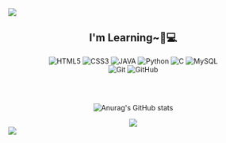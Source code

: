 
<img src="https://capsule-render.vercel.app/api?type=waving&color=A3DCBE&height=200&section=header&text=Welcome!🤗&fontSize=65" />



<div align="center">

<h2> I'm Learning~🐤💻 </h2>

![HTML5](https://img.shields.io/badge/-HTML5-F05032?style=for-the-badge&logo=html5&logoColor=ffffff)
![CSS3](https://img.shields.io/badge/-CSS3-007ACC?style=for-the-badge&logo=css3)
![JAVA](https://img.shields.io/badge/-JAVA-%23ED8B00.svg?style=for-the-badge&logo=openjdk&logoColor=white)
![Python](https://img.shields.io/badge/Python-3776AB?style=for-the-badge&logo=python&logoColor=white)
![C](https://img.shields.io/badge/C-%2300599C.svg?style=for-the-badge&logo=c&logoColor=white)
![MySQL](https://img.shields.io/badge/MySQL-005C84?style=for-the-badge&logo=mysql&logoColor=white)<br>
![Git](https://img.shields.io/badge/-Git-F05032?style=for-the-badge&logo=git&logoColor=ffffff)
![GitHub](https://img.shields.io/badge/-Github-181717?style=for-the-badge&logo=github&logoColor=white)

<br/>

</div>




<div align="center">
<h2>   </h2>
  
![Anurag's GitHub stats](https://github-readme-stats.vercel.app/api?username=chaehyewon&show_icons=true&theme=gotham)
</div>


<div align="center">
<img src="https://github-readme-stats.vercel.app/api/top-langs/?username=chaehyewon&layout=compact">
</div>

<img src="https://capsule-render.vercel.app/api?type=waving&color=A3DCBE&height=125&section=footer&text=&fontSize=65" />
